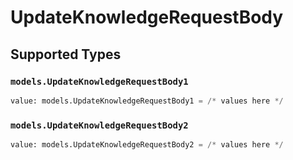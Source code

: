 # UpdateKnowledgeRequestBody


## Supported Types

### `models.UpdateKnowledgeRequestBody1`

```python
value: models.UpdateKnowledgeRequestBody1 = /* values here */
```

### `models.UpdateKnowledgeRequestBody2`

```python
value: models.UpdateKnowledgeRequestBody2 = /* values here */
```

